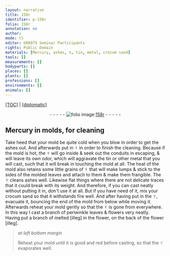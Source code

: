 ```yaml
---
layout: narrative
title: 158r
identifier: p-158r
folio: 158r
annotation: no
author:
mode: tl
editor: GR8975 Seminar Participants
rights: Public Domain
materials: [Mercury, ashes, ☿, tin, metal, crocum sand]
tools: []
measurements: []
bodyparts: []
places: []
plants: []
professions: []
environments: []
animals: []
---
```


<p><a href="{{ site.baseurl }}/translation/" target="_blank">[TOC]</a> | <a href="{{ site.baseurl }}/texts/p-158r_tc/">[diplomatic]</a></p><div class="folio" align="center">- - - - - <a href="http://gallica.bnf.fr/ark:/12148/btv1b10500001g/f321.item.zoom" target="_blank"><img src="https://cu-mkp.github.io/2017-workshop-edition/assets/photo-icon.png" alt="folio image: " style="display:inline-block; margin-bottom:-3px;"/>158r</a> - - - - - </div>  
  

## <span class="m">Mercury</span> in molds, for cleaning

 
 Take heed that your mold be quite cold when you blow in order to get the <span class="m">ashes</span> out. And afterwards put in <span class="m">☿</span> in order to finish the cleaning. Because if the mold is hot, the <span class="m">☿</span> will go inside & seek out the conduits in escaping, & will leave its own odor, which will aggravate the <span class="m">tin</span> or other <span class="m">metal</span> that you will cast, such that it will break in touching the mold at all. The heat of the mold also retains some little grains of <span class="m">☿</span> that will make lumps & stick to the sides of the molded leaves and attach to them & make them frangible. The <span class="m">☿</span> cleans ashes well. Likewise flat things where there are not delicate traces that it could break with its weight. And therefore, if you can cast neatly without putting it in, don't use it at all. But if you have need of it, mix your <span class="m">crocum sand</span> so that it withstands fire well. And after having put in the <span class="m">☿</span>, evacuate it, bouncing the end of the mold from below while moving it. Afterwards reheat your mold gently so that the <span class="m">☿</span> is gone from everywhere. In this way I cast a branch of periwinkle leaves & flowers very neatly. Having put a branch of melted [illeg] in the flower, on the back of the flower [illeg].
 
> *at left bottom margin*
> 
> 
>   Reheat your mold until it is good and red before casting, so that the <span class="m">☿</span> evaporates well.
 
